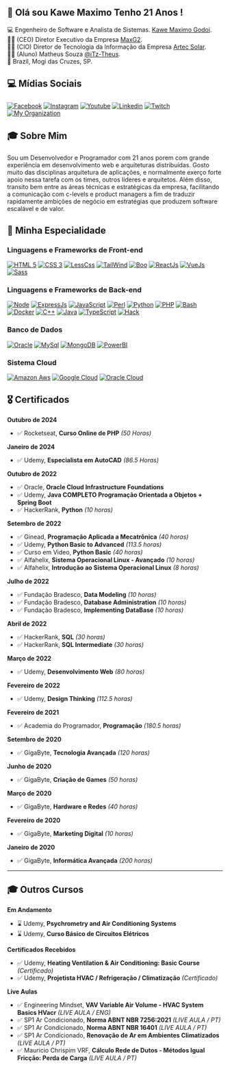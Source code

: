 ## 👋 Olá sou Kawe Maximo Tenho 21 Anos !

💻 Engenheiro de Software e Analista de Sistemas. [Kawe Maximo Godoi](https://www.instagram.com/kawe_maximo/).<br>
👨‍💼 (CEO) Diretor Executivo da Empresa [MaxG2](https://maxg2.com).<br>
👨‍💼 (CIO) Diretor de Tecnologia da Informação da Empresa [Artec Solar](https://artecsolar.com.br).<br>
🧑‍🎓 (Aluno) Matheus Souza [@iTz-Theus](https://github.com/ITZ-Theus).<br>
🏡 Brazil, Mogi das Cruzes, SP.

## 💻 Mídias Sociais
###
[![Facebook](https://img.shields.io/badge/Facebook-3b5998?style=for-the-badge&logo=facebook&logoColor=white)](https://www.facebook.com/kawemaximo.maximo)
[![Instagram](https://img.shields.io/badge/Instagram-E1306C?style=for-the-badge&logo=instagram&logoColor=white)](https://www.instagram.com/kawe_maximo/)
[![Youtube](https://img.shields.io/badge/Yotube-FF0000?style=for-the-badge&logo=youtube&logoColor=white)](https://www.youtube.com/channel/UCzfGAeNgcMmrMmfdUUprbMA)
[![Linkedin](https://img.shields.io/badge/Linkedin-0e76a8?style=for-the-badge&logo=linkedin&logoColor=white)](https://www.linkedin.com/in/kawe-maximo-godoi/)
[![Twitch](https://img.shields.io/badge/Twitch-6441a5?style=for-the-badge&logo=twitch&logoColor=white)](https://www.twitch.tv/kawe_maximo)
[![My Organization](https://img.shields.io/badge/Maxg2-E34F26?style=for-the-badge&logo=html5&logoColor=white)](https://maxg2.com)

## 🎓 Sobre Mim 
###
Sou um Desenvolvedor e Programador com 21 anos porem com grande experiência em desenvolvimento web e arquiteturas distribuídas.
Gosto muito das disciplinas arquitetura de aplicações, e normalmente exerço forte apoio nessa tarefa com os times, outros líderes e arquitetos. Além disso, transito bem entre as áreas técnicas e estratégicas da empresa, facilitando a comunicação com c-levels e product managers a fim de traduzir rapidamente ambições de negócio em estratégias que produzem software escalável e de valor.

## 🚀 Minha Especialidade
### Linguagens e Frameworks de Front-end
[![HTML 5](https://img.shields.io/badge/HTML5-E34F26?style=for-the-badge&logo=html5&logoColor=white)](https://www.w3.org/standards/webdesign/htmlcss.html)
[![CSS 3](https://img.shields.io/badge/CSS3-1572B6?style=for-the-badge&logo=css3&logoColor=white)](https://www.w3.org/standards/webdesign/htmlcss.html)
[![LessCss](https://img.shields.io/badge/Less-1d365d?style=for-the-badge&logo=less&logoColor=white)](http://lesscss.org/)
[![TailWind](https://img.shields.io/badge/Tailwind%20CSS-38B2AC?style=for-the-badge&logo=Tailwind%20CSS&logoColor=white)](https://tailwindcss.com/)
[![Boo](https://img.shields.io/badge/Bootstrap-563D7C?style=for-the-badge&logo=bootstrap&logoColor=white)](https://bootstrap.com/)
[![ReactJs](https://img.shields.io/badge/React-20232A?style=for-the-badge&logo=react&logoColor=61DAFB)](https://reactjs.org/)
[![VueJs](https://img.shields.io/badge/Vue.js-35495E?style=for-the-badge&logo=vue.js&logoColor=4FC08d)](https://vuejs.org)
[![Sass](https://img.shields.io/badge/Sass-CC6699?style=for-the-badge&logo=sass&logoColor=white)](https://sass-lang.com/)

### Linguagens e Frameworks de Back-end
[![Node](https://img.shields.io/badge/Node.js-43853D?style=for-the-badge&logo=node.js&logoColor=white)](https://nodejs.org)
[![ExpressJs](https://img.shields.io/badge/express-000000?style=for-the-badge&logo=express&logoColor=white)](https://expressjs.com/)
[![JavaScript](https://img.shields.io/badge/Javascript-e1af24?style=for-the-badge&logo=javascript&logoColor=white)](https://developer.mozilla.org/pt-BR/docs/Web/JavaScript)
[![Perl](https://img.shields.io/badge/Perl-39457E?style=for-the-badge&logo=perl&logoColor=white)](htpps://perl.org)
[![Python](https://img.shields.io/badge/Python-FFD43B?style=for-the-badge&logo=python&logoColor=blue)](https://python.org)
[![PHP](https://img.shields.io/badge/PHP-777BB4?style=for-the-badge&logo=php&logoColor=white)](https://php.net)
[![Bash](https://img.shields.io/badge/Linux-E34F26?style=for-the-badge&logo=linux&logoColor=black)](https://pt.wikipedia.org/wiki/Bash)
[![Docker](https://img.shields.io/badge/Docker-2496ED?style=for-the-badge&logo=docker&logoColor=white)](https://www.docker.com/)
[![C++](https://img.shields.io/badge/C++-00599C?style=for-the-badge&logo=c%2B%2B&logoColor=white)](https://isocpp.org/)
[![Java](https://img.shields.io/badge/Java-007396?style=for-the-badge&logo=openjdk&logoColor=white)](https://www.java.com/)
[![TypeScript](https://img.shields.io/badge/TypeScript-007ACC?style=for-the-badge&logo=typescript&logoColor=white)](https://www.typescriptlang.org/)
[![Hack](https://img.shields.io/badge/Hack-878787?style=for-the-badge&logo=hack&logoColor=white)](https://hacklang.org/)

### Banco de Dados
[![Oracle](https://img.shields.io/badge/Oracle-F80000?style=for-the-badge&logo=oracle&logoColor=black)](htpps://oracle.com)
[![MySql](https://img.shields.io/badge/MySQL-00000F?style=for-the-badge&logo=mysql&logoColor=white)](https://www.mysql.com/)
[![MongoDB](https://img.shields.io/badge/MongoDB-4EA94B?style=for-the-badge&logo=mongodb&logoColor=white)](https://www.mongodb.com/)
[![PowerBI](https://img.shields.io/badge/PowerBI-F2C811?style=for-the-badge&logo=Power%20BI&logoColor=white)](https://powerbi.microsoft.com/pt-br/)

### Sistema Cloud
[![Amazon Aws](https://img.shields.io/badge/Amazon_AWS-232F3E?style=for-the-badge&logo=amazon&logoColor=white)](https://aws.amazon.com/)
[![Google Cloud](https://img.shields.io/badge/Google_Cloud-4285F4?style=for-the-badge&logo=google-cloud&logoColor=white)](https://cloud.google.com/?hl=pt-br)
[![Oracle Cloud](https://img.shields.io/badge/Oracle-F80000?style=for-the-badge&logo=oracle&logoColor=black)](https://www.oracle.com/br/cloud/)

## 🎖️ Certificados

**Outubro de 2024**  
* ✅ Rocketseat, **Curso Online de PHP** *(50 Horas)*

**Janeiro de 2024**  
* ✅ Udemy, **Especialista em AutoCAD** *(86.5 Horas)*

**Outubro de 2022**  
* ✅ Oracle, **Oracle Cloud Infrastructure Foundations**  
* ✅ Udemy, **Java COMPLETO Programação Orientada a Objetos + Spring Boot**  
* ✅ HackerRank, **Python** *(10 horas)*

**Setembro de 2022**  
* ✅ Ginead, **Programação Aplicada a Mecatrônica** *(40 horas)*  
* ✅ Udemy, **Python Basic to Advanced** *(113.5 horas)*  
* ✅ Curso em Video, **Python Basic** *(40 horas)*  
* ✅ Alfahelix, **Sistema Operacional Linux - Avançado** *(10 horas)*  
* ✅ Alfahelix, **Introdução ao Sistema Operacional Linux** *(8 horas)*

**Julho de 2022**  
* ✅ Fundação Bradesco, **Data Modeling** *(10 horas)*  
* ✅ Fundação Bradesco, **Database Administration** *(10 horas)*  
* ✅ Fundação Bradesco, **Implementing DataBase** *(10 horas)*

**Abril de 2022**  
* ✅ HackerRank, **SQL** *(30 horas)*  
* ✅ HackerRank, **SQL Intermediate** *(30 horas)*

**Março de 2022**  
* ✅ Udemy, **Desenvolvimento Web** *(80 horas)*

**Fevereiro de 2022**  
* ✅ Udemy, **Design Thinking** *(112.5 horas)*

**Fevereiro de 2021**  
* ✅ Academia do Programador, **Programação** *(180.5 horas)*

**Setembro de 2020**  
* ✅ GigaByte, **Tecnologia Avançada** *(120 horas)*

**Junho de 2020**  
* ✅ GigaByte, **Criação de Games** *(50 horas)*

**Março de 2020**  
* ✅ GigaByte, **Hardware e Redes** *(40 horas)*

**Fevereiro de 2020**  
* ✅ GigaByte, **Marketing Digital** *(10 horas)*

**Janeiro de 2020**  
* ✅ GigaByte, **Informática Avançada** *(200 horas)*

---

## 🎓 Outros Cursos

**Em Andamento**  
* ⌛ Udemy, **Psychrometry and Air Conditioning Systems**  
* ⌛ Udemy, **Curso Básico de Circuitos Elétricos**  

**Certificados Recebidos**  
* ✅ Udemy, **Heating Ventilation & Air Conditioning: Basic Course** *(Certificado)*  
* ✅ Udemy, **Projetista HVAC / Refrigeração / Climatização** *(Certificado)*  

**Live Aulas**  
* ✅ Engineering Mindset, **VAV Variable Air Volume - HVAC System Basics HVacr** *(LIVE AULA / ENG)*  
* ✅ SP1 Ar Condicionado, **Norma ABNT NBR 7256:2021** *(LIVE AULA / PT)*  
* ✅ SP1 Ar Condicionado, **Norma ABNT NBR 16401** *(LIVE AULA / PT)*  
* ✅ SP1 Ar Condicionado, **Renovação de Ar em Ambientes Climatizados** *(LIVE AULA / PT)*  
* ✅ Mauricio Chrispim VRF, **Cálculo Rede de Dutos - Métodos Igual Fricção: Perda de Carga** *(LIVE AULA / PT)*  
